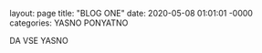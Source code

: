 layout: page
title: "BLOG ONE"
date: 2020-05-08 01:01:01 -0000
categories: YASNO PONYATNO


DA VSE YASNO
